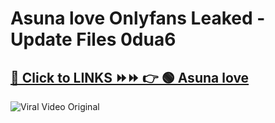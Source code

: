 
 # Asuna love Onlyfans Leaked - Update Files 0dua6

## <h2><a href="https://clipsfans.com/Asuna_love&ref=git">🔗 Click to LINKS ⏩⏩ 👉 🟢 Asuna love </a></h2>

<a href="https://clipsfans.com/Asuna_love&ref=git" rel="nofollow" data-target="animated-image.originalLink"><img src="https://i.ibb.co.com/xMMVF88/686577567.gif" alt="Viral Video Original" style="max-width: 100%; display: inline-block;" data-target="animated-image.originalImage"></a>

